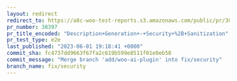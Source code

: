 ```yaml
---
layout: redirect
redirect_to: https://a8c-woo-test-reports.s3.amazonaws.com/public/pr/38397/e2e/index.html
pr_number: 38397
pr_title_encoded: "Description+Generation+-+Security+%2B+Sanitization"
pr_test_type: e2e
last_published: "2023-06-01 19:18:41 +0000"
commit_sha: fc4737dd9663f67fa2c619b599e8511f01e0eb58
commit_message: "Merge branch 'add/woo-ai-plugin' into fix/security"
branch_name: fix/security
---
```

